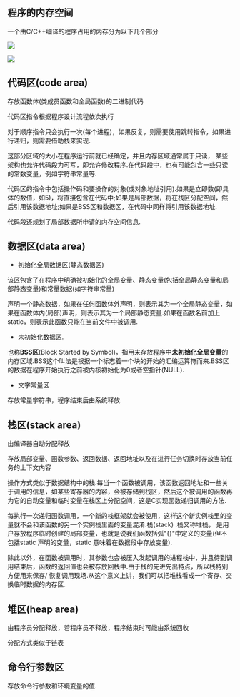<!--
 * @Description: 
 * @Version: 1.0
 * @Author: DaLao
 * @Email: dalao_li@163.com
 * @Date: 2021-02-13 13:40:40
 * @LastEditors: DaLao
 * @LastEditTime: 2022-01-13 11:22:25
-->

## 程序的内存空间 

一个由C/C++编译的程序占用的内存分为以下几个部分

![](https://cdn.hurra.ltd/img/20210216223949.png)

![](https://cdn.hurra.ltd/img/20210216231532.png)


## 代码区(code area)

存放函数体(类成员函数和全局函数)的二进制代码

代码区指令根据程序设计流程依次执行

对于顺序指令只会执行一次(每个进程)，如果反复，则需要使用跳转指令，如果进行递归，则需要借助栈来实现.

这部分区域的大小在程序运行前就已经确定，并且内存区域通常属于只读， 某些架构也允许代码段为可写，即允许修改程序.在代码段中，也有可能包含一些只读的常数变量，例如字符串常量等.

代码区的指令中包括操作码和要操作的对象(或对象地址引用).如果是立即数(即具体的数值，如5)，将直接包含在代码中;如果是局部数据，将在栈区分配空间，然后引用该数据地址;如果是BSS区和数据区，在代码中同样将引用该数据地址.

代码段还规划了局部数据所申请的内存空间信息.


## 数据区(data area)
  
- 初始化全局数据区(静态数据区)

该区包含了在程序中明确被初始化的全局变量、静态变量(包括全局静态变量和局部静态变量)和常量数据(如字符串常量)

声明一个静态数据，如果在任何函数体外声明，则表示其为一个全局静态变量，如果在函数体内(局部)声明，则表示其为一个局部静态变量.如果在函数名前加上static，则表示此函数只能在当前文件中被调用.

- 未初始化数据区.    
  
也称**BSS区**(Block Started by Symbol)，指用来存放程序中**未初始化全局变量**的内存区域.BSS这个叫法是根据一个标志着一个块的开始的汇编运算符而来.BSS区的数据在程序开始执行之前被内核初始化为0或者空指针(NULL).
  
- 文字常量区   

存放常量字符串，程序结束后由系统释放.


## 栈区(stack area)  

由编译器自动分配释放

存放局部变量、函数参数、返回数据、返回地址以及在进行任务切换时存放当前任务的上下文内容

操作方式类似于数据结构中的栈.每当一个函数被调用，该函数返回地址和一些关于调用的信息，如某些寄存器的内容，会被存储到栈区，然后这个被调用的函数再为它的自动变量和临时变量在栈区上分配空间，这是C实现函数递归调用的方法.

每执行一次递归函数调用，一个新的栈框架就会被使用，这样这个新实例栈里的变量就不会和该函数的另一个实例栈里面的变量混淆.栈(stack) :栈又称堆栈， 是用户存放程序临时创建的局部变量，也就是说我们函数括弧"{}"中定义的变量(但不包括static 声明的变量，static 意味着在数据段中存放变量).

除此以外，在函数被调用时，其参数也会被压入发起调用的进程栈中，并且待到调用结束后，函数的返回值也会被存放回栈中.由于栈的先进先出特点，所以栈特别方便用来保存/ 恢复调用现场.从这个意义上讲，我们可以把堆栈看成一个寄存、交换临时数据的内存区.
  

## 堆区(heap area)   

由程序员分配释放，若程序员不释放，程序结束时可能由系统回收

分配方式类似于链表


## 命令行参数区

存放命令行参数和环境变量的值.


  